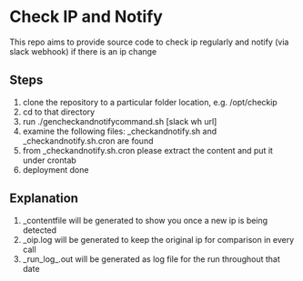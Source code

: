 Check IP and Notify
====================
This repo aims to provide source code to check ip regularly and notify (via slack webhook) if there is an ip change

Steps
-----
1. clone the repository to a particular folder location, e.g. /opt/checkip
2. cd to that directory
3. run ./gencheckandnotifycommand.sh [slack wh url]
4. examine the following files: _checkandnotify.sh and _checkandnotify.sh.cron are found
5. from _checkandnotify.sh.cron please extract the content and put it under crontab
6. deployment done

Explanation
-----------
1. _contentfile will be generated to show you once a new ip is being detected
2. _oip.log will be generated to keep the original ip for comparison in every call
3. \_run_log_<YYYYMMDD>.out will be generated as log file for the run throughout that date

